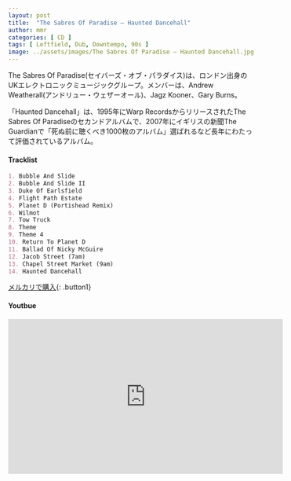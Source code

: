 ```yaml
---
layout: post
title:  "The Sabres Of Paradise – Haunted Dancehall"
author: mmr
categories: [ CD ]
tags: [ Leftfield, Dub, Downtempo, 90s ]
image: ../assets/images/The Sabres Of Paradise – Haunted Dancehall.jpg
---
```


The Sabres Of Paradise(セイバーズ・オブ・パラダイス)は、ロンドン出身のUKエレクトロニックミュージックグループ。メンバーは、Andrew Weatherall(アンドリュー・ウェザーオール)、Jagz Kooner、Gary Burns。

「Haunted Dancehall」は、1995年にWarp RecordsからリリースされたThe Sabres Of Paradiseのセカンドアルバムで、2007年にイギリスの新聞The Guardianで「死ぬ前に聴くべき1000枚のアルバム」選ばれるなど長年にわたって評価されているアルバム。

#### Tracklist
```md
1. Bubble And Slide
2. Bubble And Slide II
3. Duke Of Earlsfield
4. Flight Path Estate
5. Planet D (Portishead Remix)
6. Wilmot
7. Tow Truck
8. Theme
9. Theme 4
10. Return To Planet D
11. Ballad Of Nicky McGuire
12. Jacob Street (7am)
13. Chapel Street Market (9am)
14. Haunted Dancehall
```

[メルカリで購入](https://jp.mercari.com/item/m24000671123?afid=6142608987){: .button1}

#### Youtbue
<iframe width="560" height="315" src="https://www.youtube.com/embed/hYWeH4DzDqU?si=FUps7ov2KFDnD9w6" title="YouTube video player" frameborder="0" allow="accelerometer; autoplay; clipboard-write; encrypted-media; gyroscope; picture-in-picture; web-share" referrerpolicy="strict-origin-when-cross-origin" allowfullscreen></iframe>